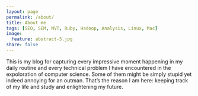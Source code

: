 ```yaml
---
layout: page
permalink: /about/
title: About me
tags: [SEO, SEM, MVT, Ruby, Hadoop, Analysis, Linux, Mac]
image:
  feature: abstract-5.jpg
share: false
---
```


This is my blog for capturing every impressive moment happening in my daily routine and every technical problem I have encountered in the expoloration of computer science. Some of them might be simply stupid yet indeed annoying for an outman. That’s the reason I am here: keeping track of my life and study and enlightening my future.
